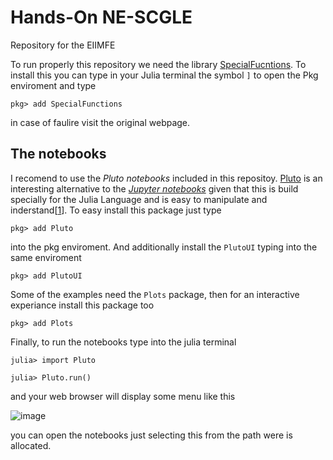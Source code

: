 # Hands-On NE-SCGLE

Repository for the EIIMFE

To run properly this repository we need the library [SpecialFucntions](https://juliamath.github.io/SpecialFunctions.jl/latest/). To install this you can type in your Julia terminal the symbol `]` to open the Pkg enviroment and type

`pkg> add SpecialFunctions`

in case of faulire visit the original webpage.

## The notebooks
I recomend to use the _Pluto notebooks_ included in this repositoy. [Pluto](https://www.juliapackages.com/p/pluto) is an interesting alternative to the [_Jupyter notebooks_](https://jupyter.org/) given that this is build specially for the Julia Language and is easy to manipulate and inderstand[[1](https://www.youtube.com/watch?v=IAF8DjrQSSk&t=5s)]. To easy install this package just type

`pkg> add Pluto`

into the pkg enviroment. And additionally install the `PlutoUI` typing into the same enviroment

`pkg> add PlutoUI`

Some of the examples need the `Plots` package, then for an interactive experiance install this package too

`pkg> add Plots`

Finally, to run the notebooks type into the julia terminal

`julia> import Pluto`

`julia> Pluto.run()`

and your web browser will display some menu like this

![image](https://user-images.githubusercontent.com/60673156/142267004-12a413df-bd03-44cb-a4ab-e20a6a5d3e87.png)

you can open the notebooks just selecting this from the path were is allocated.
